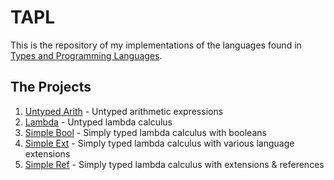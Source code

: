# TAPL

This is the repository of my implementations of the languages found in [Types
and Programming Languages](https://www.cis.upenn.edu/~bcpierce/tapl/).

## The Projects

1. [Untyped Arith](untyped-arith/) - Untyped arithmetic expressions
2. [Lambda](lambda/) - Untyped lambda calculus
3. [Simple Bool](simplebool/) - Simply typed lambda calculus with booleans
4. [Simple Ext](simple-ext/) - Simply typed lambda calculus with various language extensions
5. [Simple Ref](simple-ref/) - Simply typed lambda calculus with extensions & references
